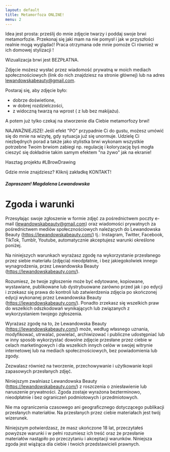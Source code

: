 ```yaml
---
layout: default
title: Metamorfoza ONLINE!
menu: 2
---
```


Idea jest prosta: prześlij do mnie zdjęcie twarzy i poddaj swoje brwi metamorfozie. Przekonaj się jaki mam na nie pomysł i jak w przyszłości realnie mogą wyglądać! Praca otrzymana ode mnie pomoże Ci również w ich domowej stylizacji !

Wizualizacja brwi jest BEZPŁATNA.

Zdjęcie możesz wysłać przez wiadomość prywatną w moich mediach społecznościowych (link do nich znajdziesz na stronie głównej) lub na adres lewandowskabeauty@gmail.com.

Postaraj się, aby zdjęcie było: 
* dobrze doświetlone,
* w dobrej rozdzielczości, 
* z widoczną twarzą na wprost ( z lub bez makijażu).

A potem już tylko czekaj na stworzenie dla Ciebie metamorfozy brwi! 

NAJWAŻNIEJSZE!
Jeśli efekt "PO" przypadnie Ci do gustu, możesz umówić się do mnie na wizytę, gdy sytuacja już się unormuje. Udzielę Ci niezbędnych porad a także jako stylistka brwi wykonam wszystkie potrzebne Twoim brwiom zabiegi np. regulację i koloryzację byś mogła cieszyć się dokładnie takim samym efektem "na żywo" jak na ekranie!

Hasztag projektu #LBrowDrawing

Gdzie mnie znajdziesz? 
Kliknij zakładkę KONTAKT!


##### Zapraszam! Magdalena Lewandowska

# Zgoda i warunki 

Przesyłając swoje zgłoszenie w formie zdjęć za pośrednictwem poczty e-mail (lewandowskabeauty@gmail.com) oraz wiadomości prywatnych za pośrednictwem mediów społecznościowych należących do Lewandowska Beauty (https://lewandowskabeauty.com/) tj.: Instagram, Twitter, Facebook, TikTok, Tumblr, Youtube, automatycznie akceptujesz warunki określone poniżej.

Na niniejszych warunkach wyrażasz zgodę na wykorzystanie przesłanego przez siebie materiału (zdjęcia) nieodpłatnie, i bez jakiegokolwiek innego wynagrodzenia, przez Lewandowska Beauty (https://lewandowskabeauty.com/).

Rozumiesz, że twoje zgłoszenie może być edytowane, kopiowane, wystawiane, publikowane lub dystrybuowane zarówno przed jak i po edycji i zrzekasz się prawa do kontroli lub zatwierdzenia zdjęcia po skończonej edycji wykonanej przez Lewandowska Beauty (https://lewandowskabeauty.com/). Ponadto zrzekasz się wszelkich praw do wszelkich odszkodowań wynikających lub związanych z wykorzystaniem twojego zgłoszenia.

Wyrażasz zgodę na to, że Lewandowska Beauty (https://lewandowskabeauty.com/) może, według własnego uznania, modyfikować, utrwalać, powielać, archiwizować i publiczne udostępniać lub w inny sposób wykorzystać dowolne zdjęcie przesłane przez ciebie w celach marketingowych i dla wszelkich innych celów w swojej witrynie internetowej lub na mediach społecznościowych, bez powiadomienia lub zgody.

Zezwalasz również na tworzenie, przechowywanie i użytkowanie kopii zapasowych przesłanych zdjęć.

Niniejszym zwalniasz Lewandowska Beauty (https://lewandowskabeauty.com/) z roszczenia o zniesławienie lub naruszenie prywatności. Zgoda zostaje wyrażona bezterminowo, nieodpłatnie i bez ograniczeń podmiotowych i przedmiotowych.

Nie ma ograniczenia czasowego ani geograficznego dotyczącego publikacji przesłanych materiałów. Na przesłanych przez ciebie materiałach jest twój wizerunek.

Niniejszym potwierdzasz, że masz ukończone 18 lat, przeczytałeś powyższe warunki i w pełni rozumiesz ich treść oraz że przesłanie materiałów nastąpiło po przeczytaniu i akceptacji warunków. Niniejsza zgoda jest wiążąca dla ciebie i twoich przedstawicieli prawnych.


